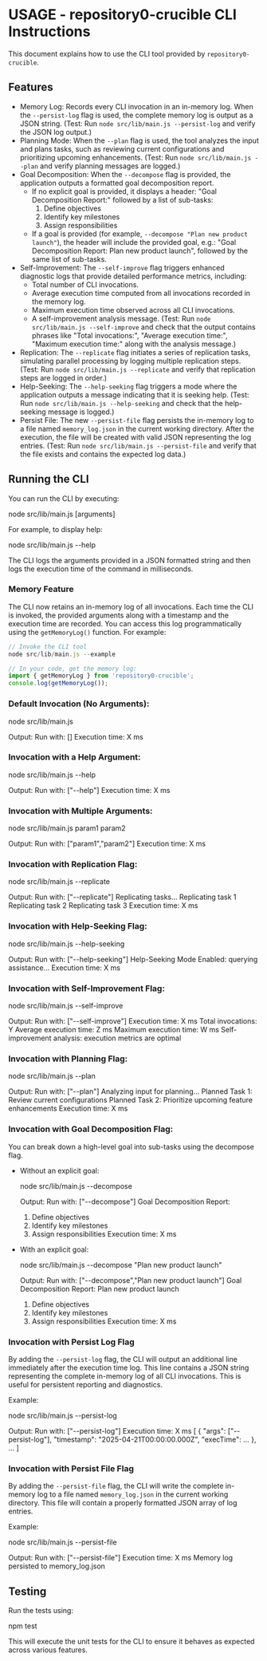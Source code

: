 # USAGE - repository0-crucible CLI Instructions

This document explains how to use the CLI tool provided by `repository0-crucible`.

## Features

- Memory Log: Records every CLI invocation in an in-memory log. When the `--persist-log` flag is used, the complete memory log is output as a JSON string. (Test: Run `node src/lib/main.js --persist-log` and verify the JSON log output.)
- Planning Mode: When the `--plan` flag is used, the tool analyzes the input and plans tasks, such as reviewing current configurations and prioritizing upcoming enhancements. (Test: Run `node src/lib/main.js --plan` and verify planning messages are logged.)
- Goal Decomposition: When the `--decompose` flag is provided, the application outputs a formatted goal decomposition report. 
  - If no explicit goal is provided, it displays a header: "Goal Decomposition Report:" followed by a list of sub-tasks:
    1. Define objectives
    2. Identify key milestones
    3. Assign responsibilities
  - If a goal is provided (for example, `--decompose "Plan new product launch"`), the header will include the provided goal, e.g.: "Goal Decomposition Report: Plan new product launch", followed by the same list of sub-tasks.
- Self-Improvement: The `--self-improve` flag triggers enhanced diagnostic logs that provide detailed performance metrics, including:
  - Total number of CLI invocations.
  - Average execution time computed from all invocations recorded in the memory log.
  - Maximum execution time observed across all CLI invocations.
  - A self-improvement analysis message. (Test: Run `node src/lib/main.js --self-improve` and check that the output contains phrases like "Total invocations:", "Average execution time:", "Maximum execution time:" along with the analysis message.)
- Replication: The `--replicate` flag initiates a series of replication tasks, simulating parallel processing by logging multiple replication steps. (Test: Run `node src/lib/main.js --replicate` and verify that replication steps are logged in order.)
- Help-Seeking: The `--help-seeking` flag triggers a mode where the application outputs a message indicating that it is seeking help. (Test: Run `node src/lib/main.js --help-seeking` and check that the help-seeking message is logged.)
- Persist File: The new `--persist-file` flag persists the in-memory log to a file named `memory_log.json` in the current working directory. After the execution, the file will be created with valid JSON representing the log entries. (Test: Run `node src/lib/main.js --persist-file` and verify that the file exists and contains the expected log data.)

## Running the CLI

You can run the CLI by executing:

  node src/lib/main.js [arguments]

For example, to display help:

  node src/lib/main.js --help

The CLI logs the arguments provided in a JSON formatted string and then logs the execution time of the command in milliseconds.

### Memory Feature

The CLI now retains an in-memory log of all invocations. Each time the CLI is invoked, the provided arguments along with a timestamp and the execution time are recorded. You can access this log programmatically using the `getMemoryLog()` function. For example:

```js
// Invoke the CLI tool
node src/lib/main.js --example

// In your code, get the memory log:
import { getMemoryLog } from 'repository0-crucible';
console.log(getMemoryLog());
```

### Default Invocation (No Arguments):

  node src/lib/main.js

  Output:
  Run with: []
  Execution time: X ms

### Invocation with a Help Argument:

  node src/lib/main.js --help

  Output:
  Run with: ["--help"]
  Execution time: X ms

### Invocation with Multiple Arguments:

  node src/lib/main.js param1 param2

  Output:
  Run with: ["param1","param2"]
  Execution time: X ms

### Invocation with Replication Flag:

  node src/lib/main.js --replicate

  Output:
  Run with: ["--replicate"]
  Replicating tasks...
  Replicating task 1
  Replicating task 2
  Replicating task 3
  Execution time: X ms

### Invocation with Help-Seeking Flag:

  node src/lib/main.js --help-seeking

  Output:
  Run with: ["--help-seeking"]
  Help-Seeking Mode Enabled: querying assistance...
  Execution time: X ms

### Invocation with Self-Improvement Flag:

  node src/lib/main.js --self-improve

  Output:
  Run with: ["--self-improve"]
  Execution time: X ms
  Total invocations: Y
  Average execution time: Z ms
  Maximum execution time: W ms
  Self-improvement analysis: execution metrics are optimal

### Invocation with Planning Flag:

  node src/lib/main.js --plan

  Output:
  Run with: ["--plan"]
  Analyzing input for planning...
  Planned Task 1: Review current configurations
  Planned Task 2: Prioritize upcoming feature enhancements
  Execution time: X ms

### Invocation with Goal Decomposition Flag:

You can break down a high-level goal into sub-tasks using the decompose flag. 

- Without an explicit goal:

  node src/lib/main.js --decompose

  Output:
  Run with: ["--decompose"]
  Goal Decomposition Report:
  1. Define objectives
  2. Identify key milestones
  3. Assign responsibilities
  Execution time: X ms

- With an explicit goal:

  node src/lib/main.js --decompose "Plan new product launch"

  Output:
  Run with: ["--decompose","Plan new product launch"]
  Goal Decomposition Report: Plan new product launch
  1. Define objectives
  2. Identify key milestones
  3. Assign responsibilities
  Execution time: X ms

### Invocation with Persist Log Flag

By adding the `--persist-log` flag, the CLI will output an additional line immediately after the execution time log. This line contains a JSON string representing the complete in-memory log of all CLI invocations. This is useful for persistent reporting and diagnostics.

Example:

  node src/lib/main.js --persist-log

  Output:
  Run with: ["--persist-log"]
  Execution time: X ms
  [ { "args": ["--persist-log"], "timestamp": "2025-04-21T00:00:00.000Z", "execTime": ... }, ... ]

### Invocation with Persist File Flag

By adding the `--persist-file` flag, the CLI will write the complete in-memory log to a file named `memory_log.json` in the current working directory. This file will contain a properly formatted JSON array of log entries.

Example:

  node src/lib/main.js --persist-file

  Output:
  Run with: ["--persist-file"]
  Execution time: X ms
  Memory log persisted to memory_log.json

## Testing

Run the tests using:

  npm test

This will execute the unit tests for the CLI to ensure it behaves as expected across various features.
